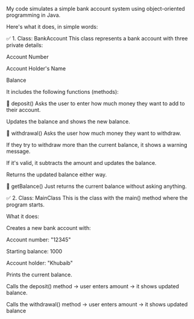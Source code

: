 My code simulates a simple bank account system using object-oriented programming in Java.

Here's what it does, in simple words:

✅ 1. Class: BankAccount
This class represents a bank account with three private details:

Account Number

Account Holder's Name

Balance

It includes the following functions (methods):

🔹 deposit()
Asks the user to enter how much money they want to add to their account.

Updates the balance and shows the new balance.

🔹 withdrawal()
Asks the user how much money they want to withdraw.

If they try to withdraw more than the current balance, it shows a warning message.

If it's valid, it subtracts the amount and updates the balance.

Returns the updated balance either way.

🔹 getBalance()
Just returns the current balance without asking anything.

✅ 2. Class: MainClass
This is the class with the main() method where the program starts.

What it does:

Creates a new bank account with:

Account number: "12345"

Starting balance: 1000

Account holder: "Khubaib"

Prints the current balance.

Calls the deposit() method → user enters amount → it shows updated balance.

Calls the withdrawal() method → user enters amount → it shows updated balance
